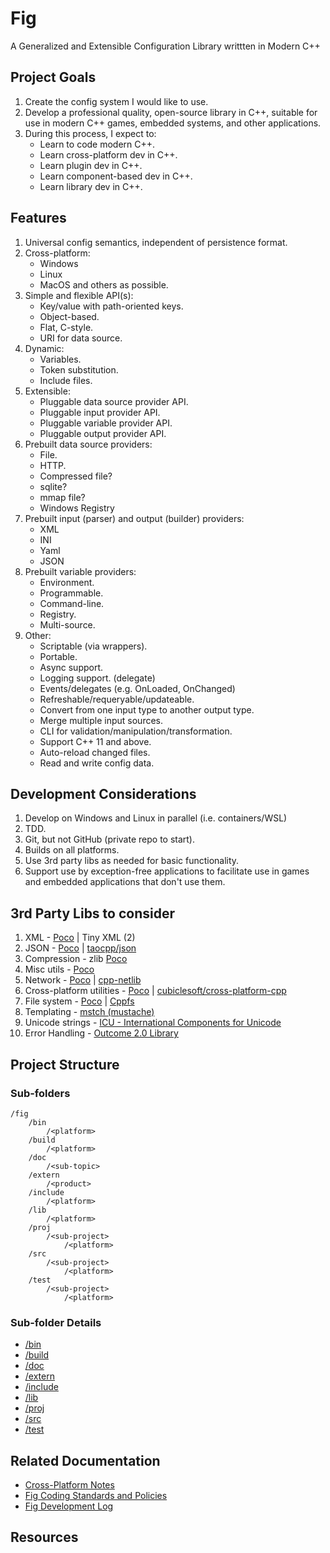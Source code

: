 # Fig 

A Generalized and Extensible Configuration Library writtten in Modern C++

## Project Goals

 1. Create the config system I would like to use.
 1. Develop a professional quality, open-source library in C++, suitable for use in modern C++ games, embedded systems, and other applications.
 1. During this process, I expect to:
    - Learn to code modern C++.
    - Learn cross-platform dev in C++.
    - Learn plugin dev in C++.
    - Learn component-based dev in C++.
    - Learn library dev in C++.

## Features

 1. Universal config semantics, independent of persistence format.
 1. Cross-platform:
    - Windows
    - Linux
    - MacOS and others as possible.
 1. Simple and flexible API(s):
    - Key/value with path-oriented keys.
    - Object-based.
    - Flat, C-style.
    - URI for data source.
 1. Dynamic:
    - Variables.
    - Token substitution.
    - Include files.
 1. Extensible:
    - Pluggable data source provider API.
    - Pluggable input provider API.
    - Pluggable variable provider API.
    - Pluggable output provider API.
 1. Prebuilt data source providers:
    - File.
    - HTTP.
    - Compressed file?
    - sqlite?
    - mmap file?
    - Windows Registry
 1. Prebuilt input (parser) and output (builder) providers: 
    - XML
    - INI
    - Yaml
    - JSON
 1. Prebuilt variable providers:
    - Environment.
    - Programmable.
    - Command-line.
    - Registry.
    - Multi-source.
 1. Other:
    - Scriptable (via wrappers).
    - Portable.
    - Async support.
    - Logging support. (delegate) 
    - Events/delegates (e.g. OnLoaded, OnChanged)
    - Refreshable/requeryable/updateable.
    - Convert from one input type to another output type.
    - Merge multiple input sources.
    - CLI for validation/manipulation/transformation.
    - Support C++ 11 and above.
    - Auto-reload changed files.
    - Read and write config data.

## Development Considerations

 1. Develop on Windows and Linux in parallel (i.e. containers/WSL)
 1. TDD.
 1. Git, but not GitHub (private repo to start).
 1. Builds on all platforms.
 1. Use 3rd party libs as needed for basic functionality.
 1. Support use by exception-free applications to facilitate use in games and embedded applications that don't use them.

## 3rd Party Libs to consider

 1. XML - [Poco](http://pocoproject.org/) | Tiny XML (2)
 1. JSON - [Poco](http://pocoproject.org/) | [taocpp/json](https://github.com/taocpp/json)
 1. Compression - zlib [Poco](http://pocoproject.org/)
 1. Misc utils - [Poco](http://pocoproject.org/)
 1. Network - [Poco](http://pocoproject.org/) | [cpp-netlib](http://cpp-netlib.org/)
 1. Cross-platform utilities - [Poco](http://pocoproject.org/) | [cubiclesoft/cross-platform-cpp](https://github.com/cubiclesoft/cross-platform-cpp)
 1. File system - [Poco](http://pocoproject.org/) | [Cppfs](https://github.com/cginternals/cppfs)
 1. Templating - [mstch (mustache)](https://mustache.github.io/)
 1. Unicode strings - [ICU - International Components for Unicode](http://site.icu-project.org/)
 1. Error Handling - [Outcome 2.0 Library](https://ned14.github.io/outcome/)

## Project Structure

### Sub-folders

    /fig
        /bin
            /<platform>
        /build
            /<platform>
        /doc
            /<sub-topic>
        /extern
            /<product>
        /include
            /<platform>
        /lib
            /<platform>
        /proj
            /<sub-project>
                /<platform>
        /src
            /<sub-project>
                /<platform>
        /test
            /<sub-project>
                /<platform>

### Sub-folder Details

- [/bin](./bin/README.md)
- [/build](./build/README.md)
- [/doc](./doc/README.md)
- [/extern](./extern/README.md)
- [/include](./include/README.md)
- [/lib](./lib/README.md)
- [/proj](./proj/README.md)
- [/src](./src/README.md)
- [/test](./test/README.md)

## Related Documentation

- [Cross-Platform Notes](./doc/cross-platform.md)
- [Fig Coding Standards and Policies](./doc/coding-standards.md)
- [Fig Development Log](./doc/dev-log.md)

## Resources
